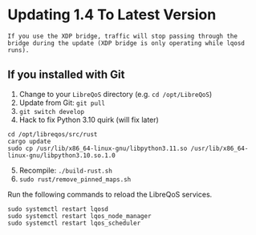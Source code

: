 # Updating 1.4 To Latest Version

```{warning}
If you use the XDP bridge, traffic will stop passing through the bridge during the update (XDP bridge is only operating while lqosd runs).
```

## If you installed with Git

1. Change to your `LibreQoS` directory (e.g. `cd /opt/LibreQoS`)
2. Update from Git: `git pull`
3. ```git switch develop```
4. Hack to fix Python 3.10 quirk (will fix later)
```
cd /opt/libreqos/src/rust
cargo update
sudo cp /usr/lib/x86_64-linux-gnu/libpython3.11.so /usr/lib/x86_64-linux-gnu/libpython3.10.so.1.0
```
5. Recompile: `./build-rust.sh`
6. `sudo rust/remove_pinned_maps.sh`

Run the following commands to reload the LibreQoS services.

```shell
sudo systemctl restart lqosd
sudo systemctl restart lqos_node_manager
sudo systemctl restart lqos_scheduler
```
